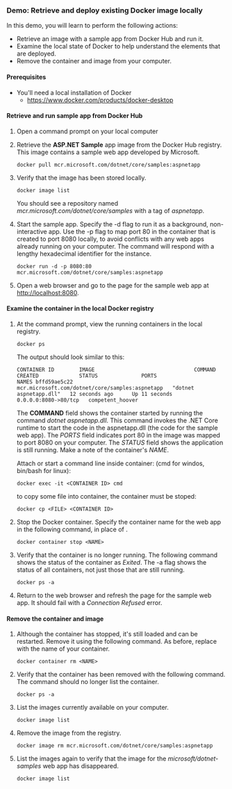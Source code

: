 ### Demo: Retrieve and deploy existing Docker image locally

In this demo, you will learn to perform the following actions:

- Retrieve an image with a sample app from Docker Hub and run it.
- Examine the local state of Docker to help understand the elements that are deployed.
- Remove the container and image from your computer.

#### Prerequisites

- You'll need a local installation of Docker
  - https://www.docker.com/products/docker-desktop

#### Retrieve and run sample app from Docker Hub

1. Open a command prompt on your local computer

2. Retrieve the **ASP.NET Sample** app image from the Docker Hub registry. This image contains a sample web app developed by Microsoft.

   

   ```
   docker pull mcr.microsoft.com/dotnet/core/samples:aspnetapp
   ```

   

3. Verify that the image has been stored locally.

   

   ```
   docker image list
   ```

   

   You should see a repository named *mcr.microsoft.com/dotnet/core/samples* with a tag of *aspnetapp*.

4. Start the sample app. Specify the -d flag to run it as a background, non-interactive app. Use the -p flag to map port 80 in the container that is created to port 8080 locally, to avoid conflicts with any web apps already running on your computer. The command will respond with a lengthy hexadecimal identifier for the instance.

   

   ```
   docker run -d -p 8080:80 mcr.microsoft.com/dotnet/core/samples:aspnetapp
   ```

   

5. Open a web browser and go to the page for the sample web app at [http://localhost:8080](http://localhost:8080/).

#### Examine the container in the local Docker registry

1. At the command prompt, view the running containers in the local registry.

   

   ```
   docker ps
   ```

   

   The output should look similar to this:

   ```
   CONTAINER ID        IMAGE                                COMMAND                  CREATED             STATUS              PORTS                  NAMES bffd59ae5c22        mcr.microsoft.com/dotnet/core/samples:aspnetapp   "dotnet aspnetapp.dll"   12 seconds ago      Up 11 seconds       0.0.0.0:8080->80/tcp   competent_hoover
   ```

   The **COMMAND** field shows the container started by running the command *dotnet aspnetapp.dll*. This command invokes the .NET Core runtime to start the code in the aspnetapp.dll (the code for the sample web app). The *PORTS* field indicates port 80 in the image was mapped to port 8080 on your computer. The *STATUS* field shows the application is still running. Make a note of the container's *NAME*.

   Attach or start a command line inside container: (cmd for windos, bin/bash for linux):

   ```
   docker exec -it <CONTAINER ID> cmd
   ```

   to copy some file into container, the container must be stoped:

   ```
   docker cp <FILE> <CONTAINER ID>
   ```

   

2. Stop the Docker container. Specify the container name for the web app in the following command, in place of <NAME>.

   ```
   docker container stop <NAME>
   ```

   

3. Verify that the container is no longer running. The following command shows the status of the container as *Exited*. The -a flag shows the status of all containers, not just those that are still running.

   

   ```
   docker ps -a
   ```

   

4. Return to the web browser and refresh the page for the sample web app. It should fail with a *Connection Refused* error.

#### Remove the container and image

1. Although the container has stopped, it's still loaded and can be restarted. Remove it using the following command. As before, replace <NAME> with the name of your container.

   

   ```
   docker container rm <NAME>
   ```

   

2. Verify that the container has been removed with the following command. The command should no longer list the container.

   

   ```
   docker ps -a
   ```

   

3. List the images currently available on your computer.

   

   ```
   docker image list
   ```

   

4. Remove the image from the registry.

   

   ```
   docker image rm mcr.microsoft.com/dotnet/core/samples:aspnetapp
   ```

   

5. List the images again to verify that the image for the *microsoft/dotnet-samples* web app has disappeared.

   

   ```
   docker image list
   ```

   

